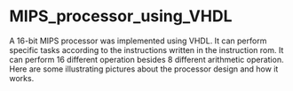 # MIPS_processor_using_VHDL
A 16-bit MIPS processor was implemented using VHDL. It can perform specific tasks according to the instructions written in the instruction rom. It can perform 16 different operation besides 8 different arithmetic operation. Here are some illustrating pictures about the processor design and how it works.
